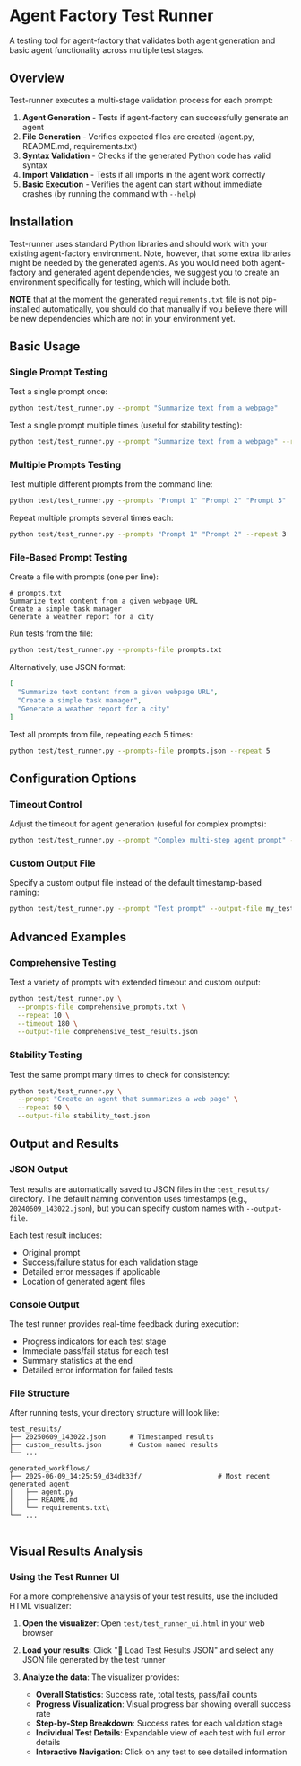 # Agent Factory Test Runner

A testing tool for agent-factory that validates both agent generation and basic agent functionality across multiple test stages.

## Overview

Test-runner executes a multi-stage validation process for each prompt:

1. **Agent Generation** - Tests if agent-factory can successfully generate an agent
2. **File Generation** - Verifies expected files are created (agent.py, README.md, requirements.txt)
3. **Syntax Validation** - Checks if the generated Python code has valid syntax
4. **Import Validation** - Tests if all imports in the agent work correctly
5. **Basic Execution** - Verifies the agent can start without immediate crashes (by running the command with `--help`)

## Installation

Test-runner uses standard Python libraries and should work with your existing agent-factory environment. Note, however, that some extra libraries might be needed by the generated agents. As you would need both agent-factory and generated agent dependencies, we suggest you to create an environment specifically for testing, which will include both.

**NOTE** that at the moment the generated `requirements.txt` file is not pip-installed automatically, you should do that manually if you believe there will be new dependencies which are not in your environment yet.

## Basic Usage

### Single Prompt Testing

Test a single prompt once:
```bash
python test/test_runner.py --prompt "Summarize text from a webpage"
```

Test a single prompt multiple times (useful for stability testing):
```bash
python test/test_runner.py --prompt "Summarize text from a webpage" --repeat 5
```

### Multiple Prompts Testing

Test multiple different prompts from the command line:
```bash
python test/test_runner.py --prompts "Prompt 1" "Prompt 2" "Prompt 3"
```

Repeat multiple prompts several times each:
```bash
python test/test_runner.py --prompts "Prompt 1" "Prompt 2" --repeat 3
```

### File-Based Prompt Testing

Create a file with prompts (one per line):
```
# prompts.txt
Summarize text content from a given webpage URL
Create a simple task manager
Generate a weather report for a city
```

Run tests from the file:
```bash
python test/test_runner.py --prompts-file prompts.txt
```

Alternatively, use JSON format:
```json
[
  "Summarize text content from a given webpage URL",
  "Create a simple task manager",
  "Generate a weather report for a city"
]
```

Test all prompts from file, repeating each 5 times:
```bash
python test/test_runner.py --prompts-file prompts.json --repeat 5
```

## Configuration Options

### Timeout Control

Adjust the timeout for agent generation (useful for complex prompts):
```bash
python test/test_runner.py --prompt "Complex multi-step agent prompt" --timeout 300
```

### Custom Output File

Specify a custom output file instead of the default timestamp-based naming:
```bash
python test/test_runner.py --prompt "Test prompt" --output-file my_test_results.json
```

## Advanced Examples

### Comprehensive Testing

Test a variety of prompts with extended timeout and custom output:
```bash
python test/test_runner.py \
  --prompts-file comprehensive_prompts.txt \
  --repeat 10 \
  --timeout 180 \
  --output-file comprehensive_test_results.json
```

### Stability Testing

Test the same prompt many times to check for consistency:
```bash
python test/test_runner.py \
  --prompt "Create an agent that summarizes a web page" \
  --repeat 50 \
  --output-file stability_test.json
```


## Output and Results

### JSON Output

Test results are automatically saved to JSON files in the `test_results/` directory. The default naming convention uses timestamps (e.g., `20240609_143022.json`), but you can specify custom names with `--output-file`.

Each test result includes:
- Original prompt
- Success/failure status for each validation stage
- Detailed error messages if applicable
- Location of generated agent files

### Console Output

The test runner provides real-time feedback during execution:
- Progress indicators for each test stage
- Immediate pass/fail status for each test
- Summary statistics at the end
- Detailed error information for failed tests


### File Structure

After running tests, your directory structure will look like:
```
test_results/
├── 20250609_143022.json      # Timestamped results
├── custom_results.json       # Custom named results
└── ...

generated_workflows/
├── 2025-06-09_14:25:59_d34db33f/                   # Most recent generated agent
│   ├── agent.py
│   ├── README.md
│   └── requirements.txt\
└── ...


```

## Visual Results Analysis

### Using the Test Runner UI

For a more comprehensive analysis of your test results, use the included HTML visualizer:

1. **Open the visualizer**: Open `test/test_runner_ui.html` in your web browser

2. **Load your results**: Click "📂 Load Test Results JSON" and select any JSON file generated by the test runner

3. **Analyze the data**: The visualizer provides:
   - **Overall Statistics**: Success rate, total tests, pass/fail counts
   - **Progress Visualization**: Visual progress bar showing overall success rate
   - **Step-by-Step Breakdown**: Success rates for each validation stage
   - **Individual Test Details**: Expandable view of each test with full error details
   - **Interactive Navigation**: Click on any test to see detailed information
